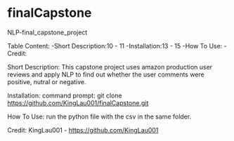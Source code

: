 # finalCapstone
NLP-final_capstone_project

Table Content:
-Short Description:10 - 11
-Installation:13 - 15
-How To Use:
-Credit:

Short Description:
This capstone project uses amazon production user reviews and apply NLP to find out whether the user comments were positive, nutral or negative.

Installation:
command prompt:
git clone https://github.com/KingLau001/finalCapstone.git

How To Use:
run the python file with the csv in the same folder.

Credit:
KingLau001 - https://github.com/KingLau001
